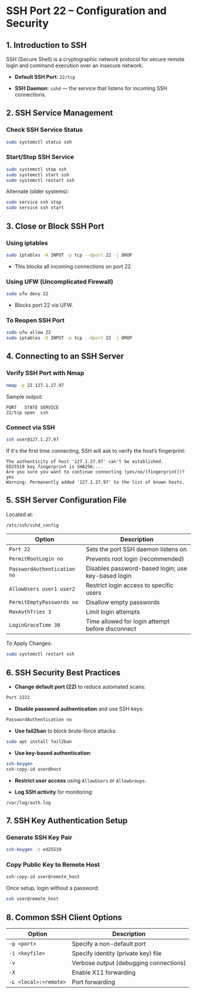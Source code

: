 

# SSH Port 22 – Configuration and Security

## 1. Introduction to SSH

SSH (Secure Shell) is a cryptographic network protocol for secure remote login and command execution over an insecure network.

- **Default SSH Port**: `22/tcp`
    
- **SSH Daemon**: `sshd` — the service that listens for incoming SSH connections.
    
## 2. SSH Service Management

### Check SSH Service Status

```bash
sudo systemctl status ssh
```

### Start/Stop SSH Service

```bash
sudo systemctl stop ssh
sudo systemctl start ssh
sudo systemctl restart ssh
```

Alternate (older systems):

```bash
sudo service ssh stop
sudo service ssh start
```

## 3. Close or Block SSH Port

### Using iptables

```bash
sudo iptables -A INPUT -p tcp --dport 22 -j DROP
```

- This blocks all incoming connections on port 22.
    

### Using UFW (Uncomplicated Firewall)

```bash
sudo ufw deny 22
```

- Blocks port 22 via UFW.
    

### To Reopen SSH Port

```bash
sudo ufw allow 22
sudo iptables -D INPUT -p tcp --dport 22 -j DROP
```


## 4. Connecting to an SSH Server

### Verify SSH Port with Nmap

```bash
nmap -p 22 127.1.27.97
```

Sample output:

```
PORT   STATE SERVICE
22/tcp open  ssh
```

### Connect via SSH

```bash
ssh user@127.1.27.97
```

If it's the first time connecting, SSH will ask to verify the host’s fingerprint:

```
The authenticity of host '127.1.27.97' can't be established.
ED25519 key fingerprint is SHA256:...
Are you sure you want to continue connecting (yes/no/[fingerprint])? yes
Warning: Permanently added '127.1.27.97' to the list of known hosts.
```

## 5. SSH Server Configuration File

Located at:

```bash
/etc/ssh/sshd_config
```

| Option                      | Description                                        |
| --------------------------- | -------------------------------------------------- |
| `Port 22`                   | Sets the port SSH daemon listens on                |
| `PermitRootLogin no`        | Prevents root login (recommended)                  |
| `PasswordAuthentication no` | Disables password-based login; use key-based login |
| `AllowUsers user1 user2`    | Restrict login access to specific users            |
| `PermitEmptyPasswords no`   | Disallow empty passwords                           |
| `MaxAuthTries 3`            | Limit login attempts                               |
| `LoginGraceTime 30`         | Time allowed for login attempt before disconnect   |

To Apply Changes:

```bash
sudo systemctl restart ssh
```


## 6. SSH Security Best Practices

- **Change default port (22)** to reduce automated scans:

```bash
Port 2222
```

- **Disable password authentication** and use SSH keys:

```bash
PasswordAuthentication no
```

- **Use fail2ban** to block brute-force attacks:

```bash
sudo apt install fail2ban
```

- **Use key-based authentication**:

```bash
ssh-keygen
ssh-copy-id user@host
```

- **Restrict user access** using `AllowUsers` or `AllowGroups`.

- **Log SSH activity** for monitoring:

```
/var/log/auth.log
```


## 7. SSH Key Authentication Setup

### Generate SSH Key Pair

```bash
ssh-keygen -t ed25519
```

### Copy Public Key to Remote Host

```bash
ssh-copy-id user@remote_host
```

Once setup, login without a password:

```bash
ssh user@remote_host
```

## 8. Common SSH Client Options

|Option|Description|
|---|---|
|`-p <port>`|Specify a non-default port|
|`-i <keyfile>`|Specify identity (private key) file|
|`-v`|Verbose output (debugging connections)|
|`-X`|Enable X11 forwarding|
|`-L <local>:<remote>`|Port forwarding|


